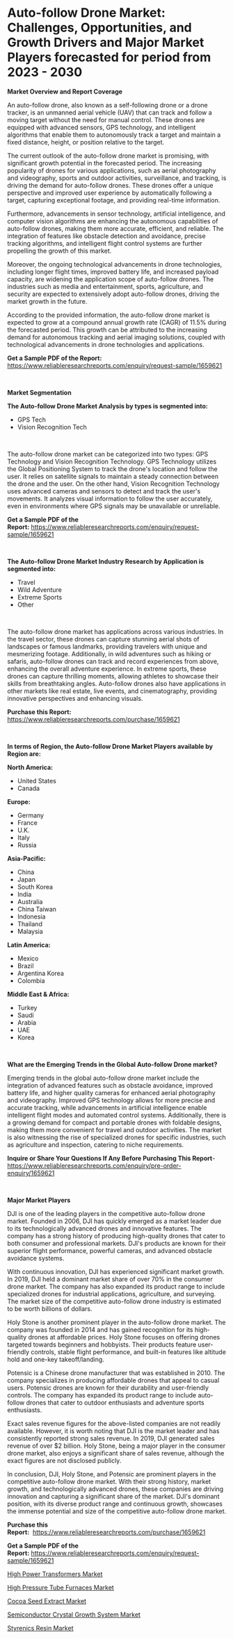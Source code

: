 <p><h1>Auto-follow Drone Market: Challenges, Opportunities, and Growth Drivers and Major Market Players forecasted for period from 2023 - 2030</h1></p><p><strong>Market Overview and Report Coverage</strong></p>
<p><p>An auto-follow drone, also known as a self-following drone or a drone tracker, is an unmanned aerial vehicle (UAV) that can track and follow a moving target without the need for manual control. These drones are equipped with advanced sensors, GPS technology, and intelligent algorithms that enable them to autonomously track a target and maintain a fixed distance, height, or position relative to the target.</p><p>The current outlook of the auto-follow drone market is promising, with significant growth potential in the forecasted period. The increasing popularity of drones for various applications, such as aerial photography and videography, sports and outdoor activities, surveillance, and tracking, is driving the demand for auto-follow drones. These drones offer a unique perspective and improved user experience by automatically following a target, capturing exceptional footage, and providing real-time information.</p><p>Furthermore, advancements in sensor technology, artificial intelligence, and computer vision algorithms are enhancing the autonomous capabilities of auto-follow drones, making them more accurate, efficient, and reliable. The integration of features like obstacle detection and avoidance, precise tracking algorithms, and intelligent flight control systems are further propelling the growth of this market.</p><p>Moreover, the ongoing technological advancements in drone technologies, including longer flight times, improved battery life, and increased payload capacity, are widening the application scope of auto-follow drones. The industries such as media and entertainment, sports, agriculture, and security are expected to extensively adopt auto-follow drones, driving the market growth in the future.</p><p>According to the provided information, the auto-follow drone market is expected to grow at a compound annual growth rate (CAGR) of 11.5% during the forecasted period. This growth can be attributed to the increasing demand for autonomous tracking and aerial imaging solutions, coupled with technological advancements in drone technologies and applications.</p></p>
<p><strong>Get a Sample PDF of the Report:</strong> <a href="https://www.reliableresearchreports.com/enquiry/request-sample/1659621">https://www.reliableresearchreports.com/enquiry/request-sample/1659621</a></p>
<p>&nbsp;</p>
<p><strong>Market Segmentation</strong></p>
<p><strong>The Auto-follow Drone Market Analysis by types is segmented into:</strong></p>
<p><ul><li>GPS Tech</li><li>Vision Recognition Tech</li></ul></p>
<p>&nbsp;</p>
<p><p>The auto-follow drone market can be categorized into two types: GPS Technology and Vision Recognition Technology. GPS Technology utilizes the Global Positioning System to track the drone's location and follow the user. It relies on satellite signals to maintain a steady connection between the drone and the user. On the other hand, Vision Recognition Technology uses advanced cameras and sensors to detect and track the user's movements. It analyzes visual information to follow the user accurately, even in environments where GPS signals may be unavailable or unreliable.</p></p>
<p><strong>Get a Sample PDF of the Report:</strong>&nbsp;<a href="https://www.reliableresearchreports.com/enquiry/request-sample/1659621">https://www.reliableresearchreports.com/enquiry/request-sample/1659621</a></p>
<p>&nbsp;</p>
<p><strong>The Auto-follow Drone Market Industry Research by Application is segmented into:</strong></p>
<p><ul><li>Travel</li><li>Wild Adventure</li><li>Extreme Sports</li><li>Other</li></ul></p>
<p>&nbsp;</p>
<p><p>The auto-follow drone market has applications across various industries. In the travel sector, these drones can capture stunning aerial shots of landscapes or famous landmarks, providing travelers with unique and mesmerizing footage. Additionally, in wild adventures such as hiking or safaris, auto-follow drones can track and record experiences from above, enhancing the overall adventure experience. In extreme sports, these drones can capture thrilling moments, allowing athletes to showcase their skills from breathtaking angles. Auto-follow drones also have applications in other markets like real estate, live events, and cinematography, providing innovative perspectives and enhancing visuals.</p></p>
<p><strong>Purchase this Report:</strong>&nbsp; <a href="https://www.reliableresearchreports.com/purchase/1659621">https://www.reliableresearchreports.com/purchase/1659621</a></p>
<p>&nbsp;</p>
<p><strong>In terms of Region, the Auto-follow Drone Market Players available by Region are:</strong></p>
<p>
    <p> <strong> North America: </strong>
        <ul>
            <li>United States</li>
            <li>Canada</li>
        </ul>
        </p> 
    <p> <strong> Europe: </strong>
        <ul>
            <li>Germany</li>
            <li>France</li>
            <li>U.K.</li>
            <li>Italy</li>
            <li>Russia</li>
        </ul>
        </p> 
    <p> <strong> Asia-Pacific: </strong>
        <ul>
            <li>China</li>
            <li>Japan</li>
            <li>South Korea</li>
            <li>India</li>
            <li>Australia</li>
            <li>China Taiwan</li>
            <li>Indonesia</li>
            <li>Thailand</li>
            <li>Malaysia</li>
        </ul>
        </p> 
    <p> <strong> Latin America: </strong>
        <ul>
            <li>Mexico</li>
            <li>Brazil</li>
            <li>Argentina Korea</li>
            <li>Colombia</li>
        </ul>
        </p> 
    <p> <strong> Middle East & Africa: </strong>
        <ul>
            <li>Turkey</li>
            <li>Saudi</li>
            <li>Arabia</li>
            <li>UAE</li>
            <li>Korea</li>
        </ul>
    </p>
    </p>
<p>&nbsp;</p>
<p><strong>What are the Emerging Trends in the Global Auto-follow Drone market?</strong></p>
<p><p>Emerging trends in the global auto-follow drone market include the integration of advanced features such as obstacle avoidance, improved battery life, and higher quality cameras for enhanced aerial photography and videography. Improved GPS technology allows for more precise and accurate tracking, while advancements in artificial intelligence enable intelligent flight modes and automated control systems. Additionally, there is a growing demand for compact and portable drones with foldable designs, making them more convenient for travel and outdoor activities. The market is also witnessing the rise of specialized drones for specific industries, such as agriculture and inspection, catering to niche requirements.</p></p>
<p><strong>Inquire or Share Your Questions If Any Before Purchasing This Report</strong>- <a href="https://www.reliableresearchreports.com/enquiry/pre-order-enquiry/1659621">https://www.reliableresearchreports.com/enquiry/pre-order-enquiry/1659621</a></p>
<p>&nbsp;</p>
<p><strong>Major Market Players</strong></p>
<p><p>DJI is one of the leading players in the competitive auto-follow drone market. Founded in 2006, DJI has quickly emerged as a market leader due to its technologically advanced drones and innovative features. The company has a strong history of producing high-quality drones that cater to both consumer and professional markets. DJI's products are known for their superior flight performance, powerful cameras, and advanced obstacle avoidance systems.</p><p>With continuous innovation, DJI has experienced significant market growth. In 2019, DJI held a dominant market share of over 70% in the consumer drone market. The company has also expanded its product range to include specialized drones for industrial applications, agriculture, and surveying. The market size of the competitive auto-follow drone industry is estimated to be worth billions of dollars.</p><p>Holy Stone is another prominent player in the auto-follow drone market. The company was founded in 2014 and has gained recognition for its high-quality drones at affordable prices. Holy Stone focuses on offering drones targeted towards beginners and hobbyists. Their products feature user-friendly controls, stable flight performance, and built-in features like altitude hold and one-key takeoff/landing.</p><p>Potensic is a Chinese drone manufacturer that was established in 2010. The company specializes in producing affordable drones that appeal to casual users. Potensic drones are known for their durability and user-friendly controls. The company has expanded its product range to include auto-follow drones that cater to outdoor enthusiasts and adventure sports enthusiasts.</p><p>Exact sales revenue figures for the above-listed companies are not readily available. However, it is worth noting that DJI is the market leader and has consistently reported strong sales revenue. In 2019, DJI generated sales revenue of over $2 billion. Holy Stone, being a major player in the consumer drone market, also enjoys a significant share of sales revenue, although the exact figures are not disclosed publicly.</p><p>In conclusion, DJI, Holy Stone, and Potensic are prominent players in the competitive auto-follow drone market. With their strong history, market growth, and technologically advanced drones, these companies are driving innovation and capturing a significant share of the market. DJI's dominant position, with its diverse product range and continuous growth, showcases the immense potential and size of the competitive auto-follow drone market.</p></p>
<p><strong>Purchase this Report:</strong>&nbsp;&nbsp;<a href="https://www.reliableresearchreports.com/purchase/1659621">https://www.reliableresearchreports.com/purchase/1659621</a></p>
<p></p>
<p><strong>Get a Sample PDF of the Report:</strong>&nbsp;<a href="https://www.reliableresearchreports.com/enquiry/request-sample/1659621">https://www.reliableresearchreports.com/enquiry/request-sample/1659621</a></p>
<p><p><a href="https://www.linkedin.com/pulse/high-power-transformers-market-size-2023-2030-global-industrial/">High Power Transformers Market</a></p><p><a href="https://github.com/pizolina/Market-Research-Report-List-1/blob/main/high-pressure-tube-furnaces-market.md">High Pressure Tube Furnaces Market</a></p><p><a href="https://medium.com/@entelabrahimi1961/cocoa-seed-extract-market-size-growth-forecast-2023-2030-068e6f7e130f">Cocoa Seed Extract Market</a></p><p><a href="https://github.com/sofayahoo2023/Market-Research-Report-List-1/blob/main/semiconductor-crystal-growth-system-market.md">Semiconductor Crystal Growth System Market</a></p><p><a href="https://www.linkedin.com/pulse/styrenics-resin-market-size-share-global-analysis/">Styrenics Resin Market</a></p></p>